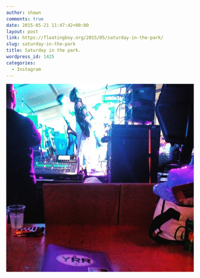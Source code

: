 ```yaml
---
author: shawn
comments: true
date: 2015-05-21 11:47:42+00:00
layout: post
link: https://floatingboy.org/2015/05/saturday-in-the-park/
slug: saturday-in-the-park
title: Saturday in the park.
wordpress_id: 1425
categories:
  - Instagram
---
```


[![Saturday in the park.](/assets/media/2015/05/11252804_1455102504782340_1580736183_n.jpg)](/assets/media/2015/05/11252804_1455102504782340_1580736183_n.jpg)
